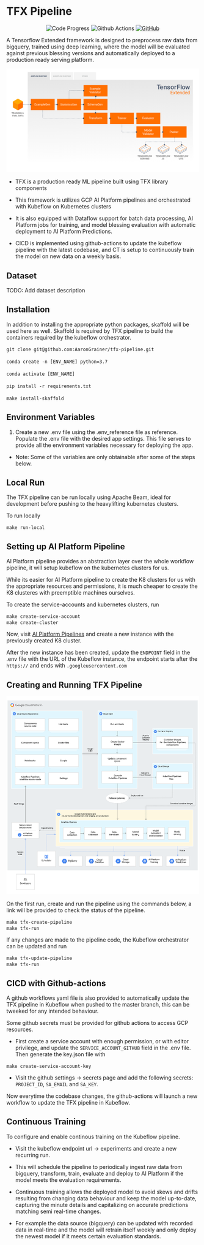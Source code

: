 # TFX Pipeline

<p align="center">
  <a>
    <img alt="Code Progress" src="https://img.shields.io/badge/Code-In%20Progress-yellow">
  </a>
  <a>
    <img alt="Github Actions" src="https://github.com/AaronGrainer/tfx-kubeflow-pipeline/workflows/.github/workflows/tfx-pipeline.yaml/badge.svg">
  </a>
  <a href="https://github.com/aarongrainer/tfx-kubeflow-pipeline/blob/master/LICENSE">
    <img alt="GitHub" src="https://img.shields.io/github/license/aarongrainer/tfx-kubeflow-pipeline?color=blue">
  </a>
</p>

A Tensorflow Extended framework is designed to preprocess raw data from bigquery, trained using deep learning, where the model will be evaluated against previous blessing versions and automatically deployed to a production ready serving platform.

![](docs/tensorflow-extended.png)

* TFX is a production ready ML pipeline built using TFX library components

* This framework is utilizes GCP AI Platform pipelines and orchestrated with Kubeflow on Kubernetes clusters 

* It is also equipped with Dataflow support for batch data processing, AI Platform jobs for training, and model blessing evaluation with automatic deployment to AI Platform Predictions.

* CICD is implemented using github-actions to update the kubeflow pipeline with the latest codebase, and CT is setup to continuously train the model on new data on a weekly basis.

## Dataset

TODO: Add dataset description

## Installation

In addition to installing the appropriate python packages, skaffold will be used here as well. Skaffold is required by TFX pipeline to build the containers required by the kubeflow orchestrator. 

```shell
git clone git@github.com:AaronGrainer/tfx-pipeline.git

conda create -n [ENV_NAME] python=3.7

conda activate [ENV_NAME]

pip install -r requirements.txt

make install-skaffold
```

## Environment Variables

1. Create a new .env file using the .env_reference file as reference. Populate the .env file with the desired app settings. This file serves to provide all the environment variables necessary for deploying the app.

* Note: Some of the variables are only obtainable after some of the steps below.

## Local Run

The TFX pipeline can be run locally using Apache Beam, ideal for development before pushing to the heavylifting kubernetes clusters. 

To run locally

```shell
make run-local
```

## Setting up AI Platform Pipeline

AI Platform pipeline provides an abstraction layer over the whole workflow pipeline, it will setup kubeflow on the kubernetes clusters for us. 

While its easier for AI Platform pipeline to create the K8 clusters for us with the appropriate resources and permissions, it is much cheaper to create the K8 clusteres with preemptible machines ourselves.

To create the service-accounts and kubernetes clusters, run

```shell
make create-service-account
make create-cluster
```

Now, visit [AI Platform Pipelines](https://console.cloud.google.com/ai-platform/pipelines) and create a new instance with the previously created K8 cluster.

After the new instance has been created, update the `ENDPOINT` field in the .env file with the URL of the Kubeflow instance, the endpoint starts after the `https://` and ends with `.googleusercontent.com`

## Creating and Running TFX Pipeline

![](docs/kubeflow-pipeline.svg)

On the first run, create and run the pipeline using the commands below, a link will be provided to check the status of the pipeline.

```shell
make tfx-create-pipeline
make tfx-run
```

If any changes are made to the pipeline code, the Kubeflow orchestrator can be updated and run

```shell
make tfx-update-pipeline
make tfx-run
```

## CICD with Github-actions

A github workflows yaml file is also provided to automatically update the TFX pipeline in Kubeflow when pushed to the master branch, this can be tweeked for any intended behaviour.

Some github secrets must be provided for github actions to access GCP resources.

* First create a service account with enough permission, or with editor privilege, and update the `SERVICE_ACCOUNT_GITHUB` field in the .env file. Then generate the key.json file with

```shell
make create-service-account-key
```

* Visit the github settings -> secrets page and add the following secrets: `PROJECT_ID`, `SA_EMAIL` and `SA_KEY`.

Now everytime the codebase changes, the github-actions will launch a new workflow to update the TFX pipeline in Kubeflow.

## Continuous Training

To configure and enable continous training on the Kubeflow pipeline. 

* Visit the kubeflow endpoint url -> experiments and create a new recurring run.

* This will schedule the pipeline to periodically ingest raw data from bigquery, transform, train, evaluate and deploy to AI Platform if the model meets the evaluation requirements.

* Continuous training allows the deployed model to avoid skews and drifts resulting from changing data behaviour and keep the model up-to-date, capturing the minute details and capitalizing on accurate predictions matching semi real-time changes. 

* For example the data source (bigquery) can be updated with recorded data in real-time and the model will retrain itself weekly and only deploy the newest model if it meets certain evaluation standards. 



